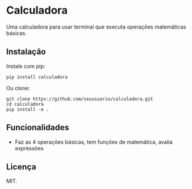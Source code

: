 # Calculadora

Uma calculadora para usar terminal que executa operações matemáticas básicas.

## Instalação

Instale com pip:
```
pip install calculadora
```

Ou clone:
```
git clone https://github.com/seuusuario/calculadora.git
cd calculadora
pip install -e .
```

## Funcionalidades
- Faz as 4 operações básicas, tem funções de matemática, avalia expressões

## Licença
MIT.
